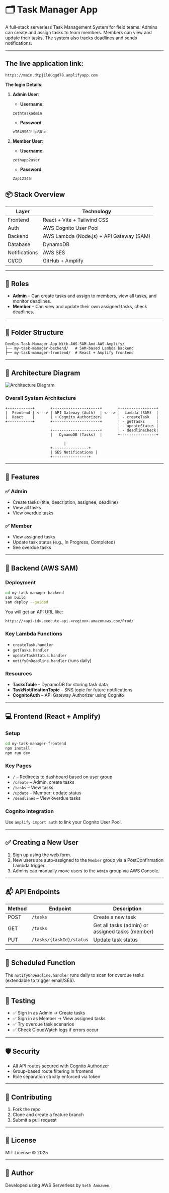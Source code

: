 # 🗂️ Task Manager App

A full-stack serverless Task Management System for field teams. Admins can create and assign tasks to team members. Members can view and update their tasks. The system also tracks deadlines and sends notifications.

---

## The live application link:

```
https://main.dtpj1l0uqgd70.amplifyapp.com
```

**The login Details**:

1.  **Admin User**:

    - **Username**:

    ```
    zethtaskadmin

    ```

    - **Password**:

    ```
    vT649S6J!tpR8.e

    ```

2.  **Member User**:

    - **Username**:

    ```
    zethapp2user
    ```

    - **Password**:

    ```
    Zap12345!
    ```

## 📦 Stack Overview

| Layer         | Technology                               |
| ------------- | ---------------------------------------- |
| Frontend      | React + Vite + Tailwind CSS              |
| Auth          | AWS Cognito User Pool                    |
| Backend       | AWS Lambda (Node.js) + API Gateway (SAM) |
| Database      | DynamoDB                                 |
| Notifications | AWS SES                                  |
| CI/CD         | GitHub + Amplify                         |

---

## 🔐 Roles

- **Admin** – Can create tasks and assign to members, view all tasks, and monitor deadlines.
- **Member** – Can view and update their own assigned tasks, check deadlines.

---

## 📁 Folder Structure

```
DevOps-Task-Manager-App-With-AWS-SAM-And-AWS-Amplify/
├── my-task-manager-backend/   # SAM-based Lambda backend
├── my-task-manager-frontend/  # React + Amplify frontend
```

---

## 🧱 Architecture Diagram

![Architecture Diagram](./Serverless-Application-Architecture.drawio.png)

### Overall System Architecture

```plaintext
+-----------+       +---------------------+       +----------------+
|  Frontend | <---> | API Gateway (Auth)  | <---> |  Lambda (SAM)  |
|  React    |       | + Cognito Authorizer|       | - createTask   |
+-----------+       +---------------------+       | - getTasks     |
                                                  | - updateStatus |
                    +---------------------+       | - deadlineCheck|
                    |   DynamoDB (Tasks)  |       +----------------+

                          |
                    +----------------+
                    | SES Notifications |
                    +----------------+
```

---

## 🚀 Features

### ✅ Admin

- Create tasks (title, description, assignee, deadline)
- View all tasks
- View overdue tasks

### ✅ Member

- View assigned tasks
- Update task status (e.g., In Progress, Completed)
- See overdue tasks

---

## 🧠 Backend (AWS SAM)

### Deployment

```bash
cd my-task-manager-backend
sam build
sam deploy --guided
```

You will get an API URL like:

```
https://<api-id>.execute-api.<region>.amazonaws.com/Prod/
```

### Key Lambda Functions

- `createTask.handler`
- `getTasks.handler`
- `updateTaskStatus.handler`
- `notifyOnDeadline.handler` (runs daily)

### Resources

- **TasksTable** – DynamoDB for storing task data
- **TaskNotificationTopic** – SNS topic for future notifications
- **CognitoAuth** – API Gateway Authorizer using Cognito

---

## 💻 Frontend (React + Amplify)

### Setup

```bash
cd my-task-manager-frontend
npm install
npm run dev
```

### Key Pages

- `/` – Redirects to dashboard based on user group
- `/create` – Admin: create tasks
- `/tasks` – View tasks
- `/update` – Member: update status
- `/deadlines` – View overdue tasks

### Cognito Integration

Use `amplify import auth` to link your Cognito User Pool.

---

## ✅ Creating a New User

1. Sign up using the web form.
2. New users are auto-assigned to the `Member` group via a PostConfirmation Lambda trigger.
3. Admins can manually move users to the `Admin` group via AWS Console.

---

## 📬 API Endpoints

| Method | Endpoint                 | Description                                      |
| ------ | ------------------------ | ------------------------------------------------ |
| POST   | `/tasks`                 | Create a new task                                |
| GET    | `/tasks`                 | Get all tasks (admin) or assigned tasks (member) |
| PUT    | `/tasks/{taskId}/status` | Update task status                               |

---

## 📅 Scheduled Function

The `notifyOnDeadline.handler` runs daily to scan for overdue tasks (extendable to trigger email/SES).

---

## 🧪 Testing

- ✅ Sign in as Admin → Create tasks
- ✅ Sign in as Member → View assigned tasks
- ✅ Try overdue task scenarios
- ✅ Check CloudWatch logs if errors occur

---

## 🛡️ Security

- All API routes secured with Cognito Authorizer
- Group-based route filtering in frontend
- Role separation strictly enforced via token

---

## 🤝 Contributing

1. Fork the repo
2. Clone and create a feature branch
3. Submit a pull request

---

## 📜 License

MIT License © 2025

---

## 👤 Author

Developed using AWS Serverless by `Seth Anmawen`.
